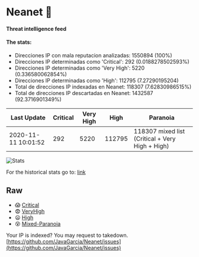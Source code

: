 # Neanet :hocho:
#### Threat intelligence feed
#### The stats:

- Direcciones IP con mala reputacion analizadas: 1550894 (100%)
- Direcciones IP determinadas como 'Critical':  292 (0.0188278502593%)
- Direcciones IP determinadas como 'Very High':  5220 (0.336580062854%)
- Direcciones IP determinadas como 'High':  112795 (7.27290195204)
- Total de direcciones IP indexadas en Neanet:  118307 (7.62830986515%)
- Total de direcciones IP descartadas en Neanet:  1432587 (92.3716901349%)

| Last Update | Critical | Very High | High | Paranoia |
| --- | --- | --- | --- | --- |
| 2020-11-11 10:01:52 | 292 | 5220 | 112795 | 118307 mixed list (Critical + Very High + High)|

![Stats](https://docs.google.com/spreadsheets/d/e/2PACX-1vSnaNMIXVabIpDJjufMlzH7poXnshF3mgd8Is1g9ytUEzVsP5my4Trn8f-xkoLLQ38xpL3HtmUexLo6/pubchart?oid=501124687&format=image)

For the historical stats go to: [link](/stats.csv)
## Raw
- :scream: [Critical](https://raw.githubusercontent.com/JavaGarcia/Neanet/master/blacklists/neanet_critical.txt)
- :fearful: [VeryHigh](https://raw.githubusercontent.com/JavaGarcia/Neanet/master/blacklists/neanet_veryHigh.txtt)
- :frowning: [High](https://raw.githubusercontent.com/JavaGarcia/Neanet/master/blacklists/neanet_high.txt)
- :dizzy_face: [Mixed-Paranoia](https://raw.githubusercontent.com/JavaGarcia/Neanet/master/blacklists/neanet_all.txt)


Your IP is indexed? You may request to takedown. [https://github.com/JavaGarcia/Neanet/issues](https://github.com/JavaGarcia/Neanet/issues)














































































































































































































































































































































































































































































































































































































































































































































































































































































































































































































































































































































































































































































































































































































































































































































































































































































































































































































































































































































































































































































































































